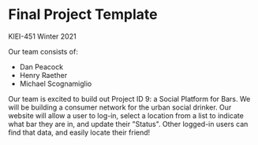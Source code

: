 # Final Project Template

KIEI-451 Winter 2021

Our team consists of:
- Dan Peacock
- Henry Raether 
- Michael Scognamiglio

Our team is excited to build out Project ID 9: a Social Platform for Bars. We will be building a consumer network for the urban social drinker. Our website will allow a user to log-in, select a location from a list to indicate what bar they are in, and update their "Status". Other logged-in users can find that data, and easily locate their friend!